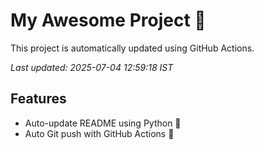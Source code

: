 # My Awesome Project 🚀

This project is automatically updated using GitHub Actions.

_Last updated: 2025-07-04 12:59:18 IST_

## Features
- Auto-update README using Python 🐍
- Auto Git push with GitHub Actions 🤖
